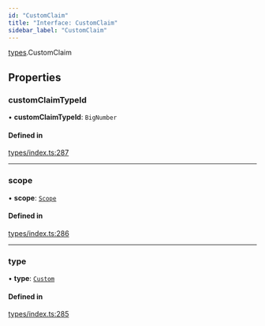 ```yaml
---
id: "CustomClaim"
title: "Interface: CustomClaim"
sidebar_label: "CustomClaim"
---
```


[types](../../../modules/Types/Types.md).CustomClaim

## Properties

### customClaimTypeId

• **customClaimTypeId**: `BigNumber`

#### Defined in

[types/index.ts:287](https://github.com/PolymeshAssociation/polymesh-sdk/blob/2c78f6c34/src/types/index.ts#L287)

___

### scope

• **scope**: [`Scope`](../Scope/Scope.md)

#### Defined in

[types/index.ts:286](https://github.com/PolymeshAssociation/polymesh-sdk/blob/2c78f6c34/src/types/index.ts#L286)

___

### type

• **type**: [`Custom`](../../../enums/Types/ClaimType/ClaimType.md#custom)

#### Defined in

[types/index.ts:285](https://github.com/PolymeshAssociation/polymesh-sdk/blob/2c78f6c34/src/types/index.ts#L285)
